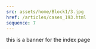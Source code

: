 ```yaml
---
src: assets/home/Block1/3.jpg
href: /articles/cases_193.html
sequence: 7
---
```


this is a banner for the index page